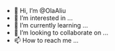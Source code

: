 - 👋 Hi, I’m @OlaAliu
- 👀 I’m interested in ...
- 🌱 I’m currently learning ...
- 💞️ I’m looking to collaborate on ...
- 📫 How to reach me ...

<!---
OlaAliu/OlaAliu is a ✨ special ✨ repository because its `README.md` (this file) appears on your GitHub profile.
You can click the Preview link to take a look at your changes.
--->

